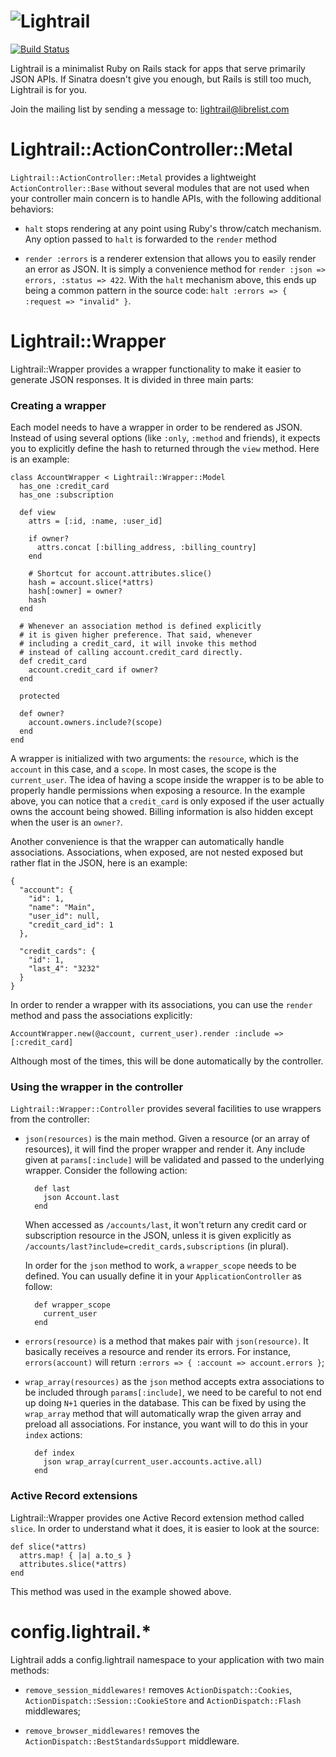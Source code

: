 ![Lightrail](https://github.com/lightness/lightrail/raw/master/logo.png)
============
[![Build Status](https://secure.travis-ci.org/lightness/lightrail.png?branch=master)](http://travis-ci.org/lightness/lightrail)

Lightrail is a minimalist Ruby on Rails stack for apps that serve
primarily JSON APIs. If Sinatra doesn't give you enough, but Rails
is still too much, Lightrail is for you.

Join the mailing list by sending a message to: lightrail@librelist.com

# Lightrail::ActionController::Metal

`Lightrail::ActionController::Metal` provides a lightweight `ActionController::Base` without several modules that are not used when your controller main concern is to handle APIs, with the following additional behaviors:

* `halt` stops rendering at any point using Ruby's throw/catch mechanism. Any option passed to `halt` is forwarded to the `render` method

* `render :errors` is a renderer extension that allows you to easily render an error as JSON. It is simply a convenience method for `render :json => errors, :status => 422`. With the `halt` mechanism above, this ends up being a common pattern in the source code: `halt :errors => { :request => "invalid" }`.

# Lightrail::Wrapper

Lightrail::Wrapper provides a wrapper functionality to make it easier to generate JSON responses. It is divided in three main parts:

### Creating a wrapper

Each model needs to have a wrapper in order to be rendered as JSON. Instead of using several options (like `:only`, `:method` and friends), it expects you to explicitly define the hash to returned through the `view` method. Here is an example:

    class AccountWrapper < Lightrail::Wrapper::Model
      has_one :credit_card
      has_one :subscription

      def view
        attrs = [:id, :name, :user_id]

        if owner?
          attrs.concat [:billing_address, :billing_country]
        end

        # Shortcut for account.attributes.slice()
        hash = account.slice(*attrs)
        hash[:owner] = owner?
        hash
      end

      # Whenever an association method is defined explicitly
      # it is given higher preference. That said, whenever
      # including a credit_card, it will invoke this method
      # instead of calling account.credit_card directly.
      def credit_card
        account.credit_card if owner?
      end

      protected

      def owner?
        account.owners.include?(scope)
      end
    end

A wrapper is initialized with two arguments: the `resource`, which is the `account` in this case, and a `scope`. In most cases, the scope is the `current_user`. The idea of having a scope inside the wrapper is to be able to properly handle permissions when exposing a resource. In the example above, you can notice that a `credit_card` is only exposed if the user actually owns the account being showed. Billing information is also hidden except when the user is an `owner?`.

Another convenience is that the wrapper can automatically handle associations. Associations, when exposed, are not nested exposed but rather flat in the JSON, here is an example:

    {
      "account": {
        "id": 1,
        "name": "Main",
        "user_id": null,
        "credit_card_id": 1
      },

      "credit_cards": {
        "id": 1,
        "last_4": "3232"
      }
    }

In order to render a wrapper with its associations, you can use the `render` method and pass the associations explicitly:

    AccountWrapper.new(@account, current_user).render :include => [:credit_card]

Although most of the times, this will be done automatically by the controller.

### Using the wrapper in the controller

`Lightrail::Wrapper::Controller` provides several facilities to use wrappers from the controller:

* `json(resources)` is the main method. Given a resource (or an array of resources), it will find the proper wrapper and render it. Any include given at `params[:include]` will be validated and passed to the underlying wrapper. Consider the following action:

        def last
          json Account.last
        end

  When accessed as `/accounts/last`, it won't return any credit card or subscription resource in the JSON, unless it is given explicitly as `/accounts/last?include=credit_cards,subscriptions` (in plural).

  In order for the `json` method to work, a `wrapper_scope` needs to be defined. You can usually define it in your `ApplicationController` as follow:

        def wrapper_scope
          current_user
        end

* `errors(resource)` is a method that makes pair with `json(resource)`. It basically receives a resource and render its errors. For instance, `errors(account)` will return `:errors => { :account => account.errors }`;

* `wrap_array(resources)` as the `json` method accepts extra associations to be included through `params[:include]`, we need to be careful to not end up doing `N+1` queries in the database. This can be fixed by using the `wrap_array` method that will automatically wrap the given array and preload all associations. For instance, you want will to do this in your `index` actions:

        def index
          json wrap_array(current_user.accounts.active.all)
        end

### Active Record extensions

Lightrail::Wrapper provides one Active Record extension method called `slice`. In order to understand what it does, it is easier to look at the source:

    def slice(*attrs)
      attrs.map! { |a| a.to_s }
      attributes.slice(*attrs)
    end

This method was used in the example showed above.

# config.lightrail.*

Lightrail adds a config.lightrail namespace to your application with two main methods:

* `remove_session_middlewares!` removes `ActionDispatch::Cookies`,
`ActionDispatch::Session::CookieStore` and `ActionDispatch::Flash` middlewares;

* `remove_browser_middlewares!` removes the `ActionDispatch::BestStandardsSupport` middleware.
